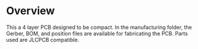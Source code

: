 # Overview

This a 4 layer PCB designed to be compact. In the manufacturing folder, the Gerber, BOM, and position files are available for fabricating the PCB. Parts used are JLCPCB compatible.